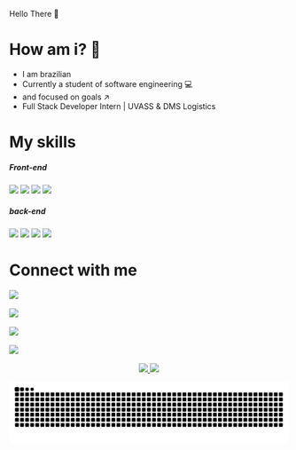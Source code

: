  Hello There :wave:	
# How am i? 🧐
- I am brazilian
- Currently a student of software engineering :computer:
- and focused on goals ↗️
- Full Stack Developer Intern | UVASS & DMS Logistics

  
# My skills
  ##### Front-end
<div align="start">
 <img alling="center" widht="40" height="30" src="https://cdn.jsdelivr.net/gh/devicons/devicon/icons/html5/html5-original.svg">
 <img alling="center" widht="40" height="30" src="https://cdn.jsdelivr.net/gh/devicons/devicon/icons/css3/css3-original.svg">
 <img alling="center" widht="40" height="30" src="https://cdn.jsdelivr.net/gh/devicons/devicon/icons/javascript/javascript-original.svg">
 <img alling="center" widht="40" height="30" src="https://cdn.jsdelivr.net/gh/devicons/devicon/icons/bootstrap/bootstrap-original.svg">
</div>
   
  ##### back-end
<div align="start">
 <img alling="center" widht="40" height="30" src="https://cdn.jsdelivr.net/gh/devicons/devicon/icons/python/python-original.svg">
 <img alling="center" widht="40" height="30" src="https://cdn.jsdelivr.net/gh/devicons/devicon/icons/django/django-plain.svg">
 <img alling="center" widht="40" height="30" style="color:#fff;" src="https://cdn.jsdelivr.net/gh/devicons/devicon/icons/flask/flask-original-wordmark.svg">
 <img alling="center" widht="40" height="30" src="https://cdn.jsdelivr.net/gh/devicons/devicon/icons/postgresql/postgresql-plain-wordmark.svg"/>
</div>
   
# Connect with me

  <a href="https://twitter.com/alvaroveigones"><img src="https://img.shields.io/badge/Twitter-%231DA1F2.svg?style=for-the-badge&logo=Twitter&logoColor=white" aling="center"></a>

  <a href="https://www.instagram.com/alvaro.veigones/"><img src="https://img.shields.io/badge/Instagram-%23E4405F.svg?style=for-the-badge&logo=Instagram&logoColor=white" aling="center"></a>

  <a href="https://www.linkedin.com/in/%C3%A1lvaro-jo%C3%A3o-da-silva-veiga-4004a6208/"><img src="https://img.shields.io/badge/linkedin-%230077B5.svg?style=for-the-badge&logo=linkedin&logoColor=white"></a>

  <a href = "mailto:alvarojoao17@gmail.com"><img src="https://img.shields.io/badge/-Gmail-%23333?style=for-the-badge&logo=gmail&logoColor=white" target="_blank"></a>

  
<div align="center">
  <a href="https://github.com/allystor">
  <img height="180em" src="https://github-readme-stats.vercel.app/api?username=allystor&show_icons=true&theme=dracula&include_all_commits=true&count_private=true"/>
  <img height="180em" src="https://github-readme-stats.vercel.app/api/top-langs/?username=allystor&layout=compact&langs_count=7&theme=dracula"/>
</div>

![Snake animation](https://github.com/allystor/allystor/blob/output/github-contribution-grid-snake.svg)
